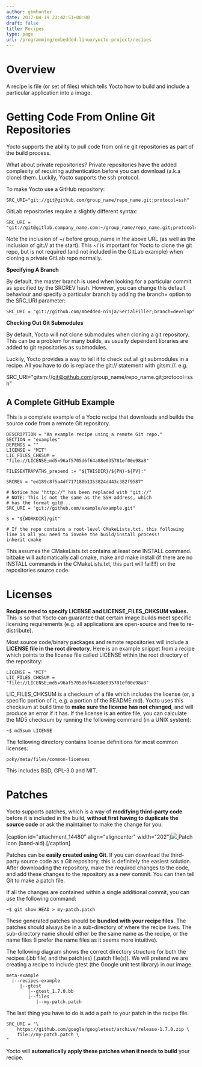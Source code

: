 ```yaml
---
author: gbmhunter
date: 2017-04-19 23:42:51+00:00
draft: false
title: Recipes
type: page
url: /programming/embedded-linux/yocto-project/recipes
---
```


# Overview




A recipe is file (or set of files) which tells Yocto how to build and include a particular application into a image.




# Getting Code From Online Git Repositories




Yocto supports the ability to pull code from online git repositories as part of the build process.




What about private repositories? Private repositories have the added complexity of requiring authentication before you can download (a.k.a clone) them. Luckily, Yocto supports the ssh protocol.




To make Yocto use a GitHub repository:



    
    SRC_URI="git://git@github.com/group_name/repo_name.git;protocol=ssh"




GitLab repositories require a slightly different syntax:



    
    SRC_URI = "git://git@gitlab.company_name.com:~/group_name/repo_name.git;protocol=ssh"




Note the inclusion of ~/ before group_name in the above URL (as well as the inclusion of git:// at the start). This ~/ is important for Yocto to clone the git repo, but is not required (and not included in the GitLab example) when cloning a private GitLab repo normally.




**Specifying A Branch**




By default, the master branch is used when looking for a particular commit as specified by the SRCREV hash. However, you can change this default behaviour and specify a particular branch by adding the branch=<branch-name> option to the SRC_URI parameter:



    
    SRC_URI = "git://github.com/mbedded-ninja/SerialFiller;branch=develop"




**Checking Out Git Submodules**




By default, Yocto will not clone submodules when cloning a git repository. This can be a problem for many builds, as usually dependent libraries are added to git repositories as submodules.




Luckily, Yocto provides a way to tell it to check out all git submodules in a recipe. All you have to do is replace the git:// statement with gitsm://. e.g.




SRC_URI="gitsm://git@github.com/group_name/repo_name.git;protocol=ssh"




## A Complete GitHub Example




This is a complete example of a Yocto recipe that downloads and builds the source code from a remote Git repository.



    
    DESCRIPTION = "An example recipe using a remote Git repo."
    SECTION = "examples"
    DEPENDS = ""
    LICENSE = "MIT"
    LIC_FILES_CHKSUM = "file://LICENSE;md5=96af5705d6f64a88e035781ef00e98a8"
    
    FILESEXTRAPATHS_prepend := "${THISDIR}/${PN}-${PV}:"
    
    SRCREV = "ed189c8f5a4df717180b1353824d443c382f9587"
    
    # Notice how "http://" has been replaced with "git://"
    # NOTE: This is not the same as the SSH address, which
    # has the format git@...
    SRC_URI = "git://github.com/example/example.git"
    
    S = "${WORKDIR}/git"
    
    # If the repo contains a root-level CMakeLists.txt, this following line is all you need to invoke the build/install process!
    inherit cmake




This assumes the CMakeLists.txt contains at least one INSTALL command. bitbake will automatically call cmake, make and make install (if there are no INSTALL commands in the CMakeLists.txt, this part will fail!!!) on the repositories source code.




# Licenses




**Recipes need to specify LICENSE and LICENSE_FILES_CHKSUM values.** This is so that Yocto can guarantee that certain image builds meet specific licensing requirements (e.g. all applications are open-source and free to re-distribute).




Most source code/binary packages and remote repositories will include a **LICENSE file in the root directory**. Here is an example snippet from a recipe which points to the license file called LICENSE within the root directory of the repository:



    
    LICENSE = "MIT"
    LIC_FILES_CHKSUM = "file://LICENSE;md5=96af5705d6f64a88e035781ef00e98a8"




LIC_FILES_CHKSUM is a checksum of a file  which includes the license (or, a specific portion of it, e.g. a portion of the README.md). Yocto uses this checksum at build time to **make sure the license has not changed**, and will produce an error if it has. If the license is an entire file, you can calculate the MD5 checksum by running the following command (in a UNIX system):



    
    ~$ md5sum LICENSE




The following directory contains license definitions for most common licenses:



    
    poky/meta/files/common-licenses




This includes BSD, GPL-3.0 and MIT.




# Patches




Yocto supports patches, which is a way of **modifying third-party code** before it is included in the build, **without first having to duplicate the source code** or ask the maintainer to make the change for you.



[caption id="attachment_14480" align="aligncenter" width="202"][![](http://blog.mbedded.ninja/wp-content/uploads/2017/04/patch-icon-band-aid.png)
](http://blog.mbedded.ninja/wp-content/uploads/2017/04/patch-icon-band-aid.png) Patch icon (band-aid).[/caption]



Patches can be **easily created using Git**. If you can download the third-party source code as a Git repository, this is definitely the easiest solution. After downloading the repository, make the required changes to the code, and add these changes to the repository as a new commit. You can then tell Git to make a patch file.




If all the changes are contained within a single additional commit, you can use the following command:



    
    ~$ git show HEAD > my-patch.patch




These generated patches should be **bundled with your recipe files**. The patches should always be in a sub-directory of where the recipe lives. The sub-directory name should either be the same name as the recipe, or the name files (I prefer the name files as it seems more intuitive).




The following diagram shows the correct directory structure for both the recipes (.bb file) and the patch(es) (.patch file(s)). We will pretend we are creating a recipe to include gtest (the Google unit test library) in our image.



    
    meta-example
      |--recipes-example
         |--gtest
            |--gtest_1.7.0.bb
            |--files
               |--my-patch.patch




The last thing you have to do is add a path to your patch in the recipe file.



    
    SRC_URI = "\
        https://github.com/google/googletest/archive/release-1.7.0.zip \
        file://my-patch.patch \
    "




Yocto will **automatically apply these patches when it needs to build** your recipe.



